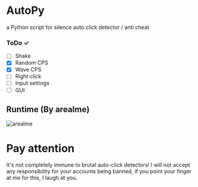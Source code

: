 # AutoPy
a Python script for silence auto click detector / anti cheat
### ToDo ✓
- [ ] Shake
- [X] Random CPS
- [X] Wave CPS
- [ ] Right click
- [ ] Input settings
- [ ] GUI
## Runtime (By arealme)
![arealme](https://github.com/SmaamX/AutoPy/assets/90418723/bd3544dd-2077-4e92-883a-34d8edea943c)
# Pay attention
It's not completely immune to brutal auto-click detectors!
I will not accept any responsibility for your accounts being banned, if you point your finger at me for this, I laugh at you.
